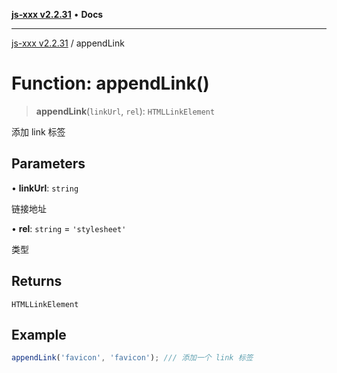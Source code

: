 [**js-xxx v2.2.31**](../README.md) • **Docs**

***

[js-xxx v2.2.31](../README.md) / appendLink

# Function: appendLink()

> **appendLink**(`linkUrl`, `rel`): `HTMLLinkElement`

添加 link 标签

## Parameters

• **linkUrl**: `string`

链接地址

• **rel**: `string` = `'stylesheet'`

类型

## Returns

`HTMLLinkElement`

## Example

```ts
appendLink('favicon', 'favicon'); /// 添加一个 link 标签
```
